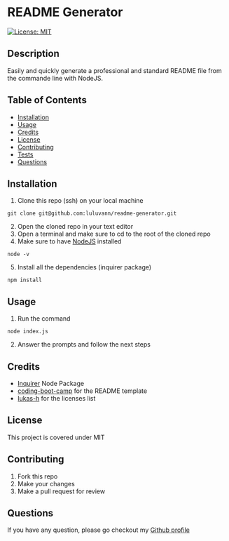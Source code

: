 # README Generator
[![License: MIT](https://img.shields.io/badge/License-MIT-yellow.svg)](https://opensource.org/licenses/MIT)

## Description 
Easily and quickly generate a professional and standard README file from the commande line with NodeJS.

## Table of Contents

* [Installation](#installation)
* [Usage](#usage)
* [Credits](#credits)
* [License](#license)
* [Contributing](#contributing)
* [Tests](#tests)
* [Questions](#questions)

## Installation
1. Clone this repo (ssh) on your local machine
```shell
git clone git@github.com:luluvann/readme-generator.git
```
2. Open the cloned repo in your text editor
3. Open a terminal and make sure to cd to the root of the cloned repo
4. Make sure to have [NodeJS](https://nodejs.org/en/) installed
```shell
node -v
``` 
5. Install all the dependencies (inquirer package)
```shell
npm install
``` 

## Usage 
1. Run the command 
```shell
node index.js
```
2. Answer the prompts and follow the next steps

## Credits
- [Inquirer](https://www.npmjs.com/package/inquirer) Node Package
- [coding-boot-camp](https://github.com/coding-boot-camp/potential-enigma/blob/master/readme-guide.md) for the README template 
- [lukas-h](https://gist.github.com/lukas-h/2a5d00690736b4c3a7ba) for the licenses list

## License
This project is covered under MIT

## Contributing
1. Fork this repo
2. Make your changes
3. Make a pull request for review

## Questions
If you have any question, please go checkout my [Github profile](https://github.com/luluvann)
